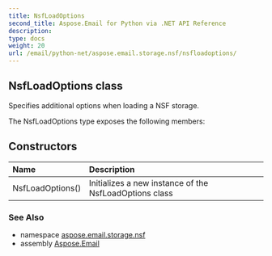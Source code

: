 ```yaml
---
title: NsfLoadOptions
second_title: Aspose.Email for Python via .NET API Reference
description: 
type: docs
weight: 20
url: /email/python-net/aspose.email.storage.nsf/nsfloadoptions/
---
```


## NsfLoadOptions class

Specifies additional options when loading a NSF storage.

The NsfLoadOptions type exposes the following members:
## Constructors
| Name | Description |
| :- | :- |
|NsfLoadOptions()|Initializes a new instance of the NsfLoadOptions class|

### See Also

* namespace [aspose.email.storage.nsf](/email/python-net/aspose.email.storage.nsf/)
* assembly [Aspose.Email](/slides/python-net/)

